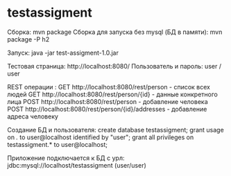 # testassigment

Сборка: mvn package
Сборка для запуска без mysql (БД в памяти): mvn package -P h2

Запуск: java -jar test-assigment-1.0.jar

Тестовая страница: http://localhost:8080/
Пользователь и пароль: user / user

REST операции :
GET http://localhost:8080/rest/person - список всех людей
GET http://localhost:8080/rest/person/{id} - данные конкретного лица
POST http://localhost:8080/rest/person - добавление человека
POST http://localhost:8080/rest/person/{id}/addresses - добавление адреса человеку

Создание БД и пользователя:
create database testassigment;
grant usage on *.* to user@localhost identified by "user";
grant all privileges on testassigment.* to user@localhost;

Приложение подключается к БД с урл: jdbc:mysql://localhost/testassigment (user/user)